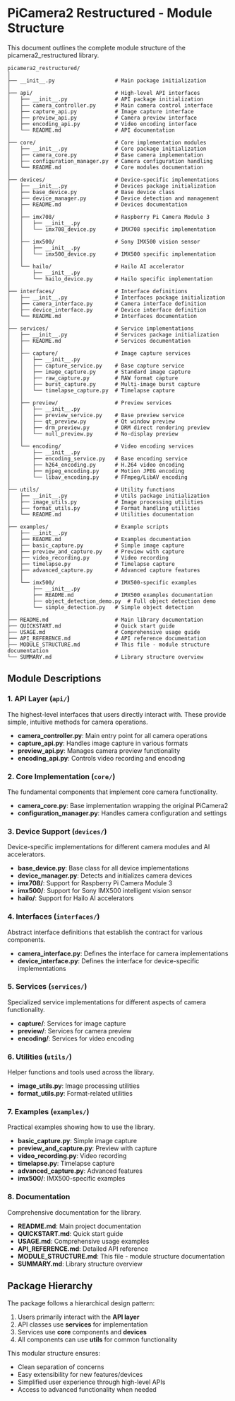 # PiCamera2 Restructured - Module Structure

This document outlines the complete module structure of the picamera2_restructured library.

```
picamera2_restructured/
│
├── __init__.py                   # Main package initialization
│
├── api/                          # High-level API interfaces
│   ├── __init__.py               # API package initialization
│   ├── camera_controller.py      # Main camera control interface
│   ├── capture_api.py            # Image capture interface
│   ├── preview_api.py            # Camera preview interface
│   ├── encoding_api.py           # Video encoding interface
│   └── README.md                 # API documentation
│
├── core/                         # Core implementation modules
│   ├── __init__.py               # Core package initialization
│   ├── camera_core.py            # Base camera implementation
│   ├── configuration_manager.py  # Camera configuration handling
│   └── README.md                 # Core modules documentation
│
├── devices/                      # Device-specific implementations
│   ├── __init__.py               # Devices package initialization
│   ├── base_device.py            # Base device class
│   ├── device_manager.py         # Device detection and management
│   ├── README.md                 # Devices documentation
│   │
│   ├── imx708/                   # Raspberry Pi Camera Module 3
│   │   ├── __init__.py
│   │   └── imx708_device.py      # IMX708 specific implementation
│   │
│   ├── imx500/                   # Sony IMX500 vision sensor
│   │   ├── __init__.py
│   │   └── imx500_device.py      # IMX500 specific implementation
│   │
│   └── hailo/                    # Hailo AI accelerator
│       ├── __init__.py
│       └── hailo_device.py       # Hailo specific implementation
│
├── interfaces/                   # Interface definitions
│   ├── __init__.py               # Interfaces package initialization
│   ├── camera_interface.py       # Camera interface definition
│   ├── device_interface.py       # Device interface definition
│   └── README.md                 # Interfaces documentation
│
├── services/                     # Service implementations
│   ├── __init__.py               # Services package initialization
│   ├── README.md                 # Services documentation
│   │
│   ├── capture/                  # Image capture services
│   │   ├── __init__.py
│   │   ├── capture_service.py    # Base capture service
│   │   ├── image_capture.py      # Standard image capture
│   │   ├── raw_capture.py        # RAW format capture
│   │   ├── burst_capture.py      # Multi-image burst capture
│   │   └── timelapse_capture.py  # Timelapse capture
│   │
│   ├── preview/                  # Preview services
│   │   ├── __init__.py
│   │   ├── preview_service.py    # Base preview service
│   │   ├── qt_preview.py         # Qt window preview
│   │   ├── drm_preview.py        # DRM direct rendering preview
│   │   └── null_preview.py       # No-display preview
│   │
│   └── encoding/                 # Video encoding services
│       ├── __init__.py
│       ├── encoding_service.py   # Base encoding service
│       ├── h264_encoding.py      # H.264 video encoding
│       ├── mjpeg_encoding.py     # Motion JPEG encoding
│       └── libav_encoding.py     # FFmpeg/LibAV encoding
│
├── utils/                        # Utility functions
│   ├── __init__.py               # Utils package initialization
│   ├── image_utils.py            # Image processing utilities
│   ├── format_utils.py           # Format handling utilities
│   └── README.md                 # Utilities documentation
│
├── examples/                     # Example scripts
│   ├── __init__.py
│   ├── README.md                 # Examples documentation
│   ├── basic_capture.py          # Simple image capture
│   ├── preview_and_capture.py    # Preview with capture
│   ├── video_recording.py        # Video recording
│   ├── timelapse.py              # Timelapse capture
│   ├── advanced_capture.py       # Advanced capture features
│   │
│   └── imx500/                   # IMX500-specific examples
│       ├── __init__.py
│       ├── README.md             # IMX500 examples documentation
│       ├── object_detection_demo.py  # Full object detection demo
│       └── simple_detection.py   # Simple object detection
│
├── README.md                     # Main library documentation
├── QUICKSTART.md                 # Quick start guide
├── USAGE.md                      # Comprehensive usage guide
├── API_REFERENCE.md              # API reference documentation
├── MODULE_STRUCTURE.md           # This file - module structure documentation
└── SUMMARY.md                    # Library structure overview
```

## Module Descriptions

### 1. API Layer (`api/`)
The highest-level interfaces that users directly interact with. These provide simple, intuitive methods for camera operations.

- **camera_controller.py**: Main entry point for all camera operations
- **capture_api.py**: Handles image capture in various formats
- **preview_api.py**: Manages camera preview functionality
- **encoding_api.py**: Controls video recording and encoding

### 2. Core Implementation (`core/`)
The fundamental components that implement core camera functionality.

- **camera_core.py**: Base implementation wrapping the original PiCamera2
- **configuration_manager.py**: Handles camera configuration and settings

### 3. Device Support (`devices/`)
Device-specific implementations for different camera modules and AI accelerators.

- **base_device.py**: Base class for all device implementations
- **device_manager.py**: Detects and initializes camera devices
- **imx708/**: Support for Raspberry Pi Camera Module 3
- **imx500/**: Support for Sony IMX500 intelligent vision sensor
- **hailo/**: Support for Hailo AI accelerators

### 4. Interfaces (`interfaces/`)
Abstract interface definitions that establish the contract for various components.

- **camera_interface.py**: Defines the interface for camera implementations
- **device_interface.py**: Defines the interface for device-specific implementations

### 5. Services (`services/`)
Specialized service implementations for different aspects of camera functionality.

- **capture/**: Services for image capture
- **preview/**: Services for camera preview
- **encoding/**: Services for video encoding

### 6. Utilities (`utils/`)
Helper functions and tools used across the library.

- **image_utils.py**: Image processing utilities
- **format_utils.py**: Format-related utilities

### 7. Examples (`examples/`)
Practical examples showing how to use the library.

- **basic_capture.py**: Simple image capture
- **preview_and_capture.py**: Preview with capture
- **video_recording.py**: Video recording
- **timelapse.py**: Timelapse capture
- **advanced_capture.py**: Advanced features
- **imx500/**: IMX500-specific examples

### 8. Documentation
Comprehensive documentation for the library.

- **README.md**: Main project documentation
- **QUICKSTART.md**: Quick start guide
- **USAGE.md**: Comprehensive usage examples
- **API_REFERENCE.md**: Detailed API reference
- **MODULE_STRUCTURE.md**: This file - module structure documentation
- **SUMMARY.md**: Library structure overview

## Package Hierarchy

The package follows a hierarchical design pattern:
1. Users primarily interact with the **API layer**
2. API classes use **services** for implementation
3. Services use **core** components and **devices**
4. All components can use **utils** for common functionality

This modular structure ensures:
- Clean separation of concerns
- Easy extensibility for new features/devices
- Simplified user experience through high-level APIs
- Access to advanced functionality when needed
